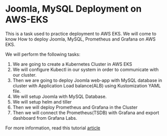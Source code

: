 # Joomla, MySQL Deployment on AWS-EKS

This is a task used to practice deployment to AWS EKS. We will come to know How to deploy Joomla, MySQL, Prometheus and Grafana on AWS EKS.

We will perform the following tasks:
1.	We are going to create a Kubernetes Cluster in AWS EKS
2.	We will configure Kubectl in our system in order to communicate with our cluster.
3.	Then we are going to deploy Joomla web-app with MySQL database in cluster with Application Load balance(ALB) using Kustomization YAML file.
4.	We will setup Joomla with MySQL Database.
5.	We will setup helm and tiller
6.	Then we will deploy Prometheus and Grafana in the Cluster
7.	Then we will connect the Prometheus(TSDB) with Grafana and export dashboard from Grafana Labs.

For more information, read this tutorial [article](https://medium.com/@dipadityadas/deploying-joomla-mysql-prometheus-grafana-on-amazon-eks-9518b9eae480?source=friends_link&sk=27d043a26d2c2669c1e774964d550e1c) 